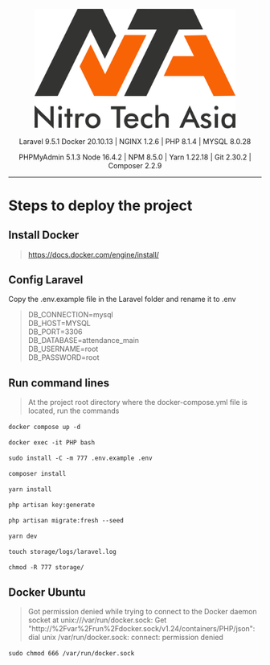 <p align="center">
<a href="https://laravel.com" target="_blank">
<img src="/source/public/logo.svg" width="400">
</a></p>

<p align="center">
<a>Laravel 9.5.1</a>
<a>Docker 20.10.13</a> |
<a>NGINX 1.2.6</a> |
<a>PHP 8.1.4</a> |
<a>MYSQL 8.0.28</a>
</p>
<p align="center">
<a>PHPMyAdmin 5.1.3</a>
<a>Node 16.4.2</a> |
<a>NPM 8.5.0</a> |
<a>Yarn 1.22.18</a> |
<a>Git 2.30.2</a> |
<a>Composer 2.2.9</a>
</p>

---

# Steps to deploy the project

## Install Docker

> https://docs.docker.com/engine/install/

## Config Laravel

Copy the .env.example file in the Laravel folder and rename it to .env

> DB_CONNECTION=mysql  
> DB_HOST=MYSQL  
> DB_PORT=3306  
> DB_DATABASE=attendance_main  
> DB_USERNAME=root  
> DB_PASSWORD=root

## Run command lines

> At the project root directory where the docker-compose.yml file is located, run the commands

`docker compose up -d`

`docker exec -it PHP bash`

`sudo install -C -m 777 .env.example .env`

`composer install`

`yarn install`

`php artisan key:generate`

`php artisan migrate:fresh --seed`

`yarn dev`

`touch storage/logs/laravel.log`

`chmod -R 777 storage/`

## Docker Ubuntu

> Got permission denied while trying to connect to the Docker daemon socket at unix:///var/run/docker.sock: Get "http://%2Fvar%2Frun%2Fdocker.sock/v1.24/containers/PHP/json": dial unix /var/run/docker.sock: connect: permission denied

`sudo chmod 666 /var/run/docker.sock`

